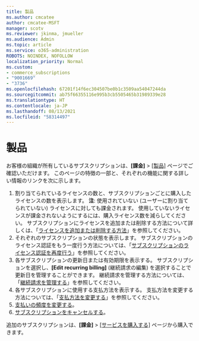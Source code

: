 ```yaml
---
title: 製品
ms.author: cmcatee
author: cmcatee-MSFT
manager: scotv
ms.reviewer: jkinma, jmueller
ms.audience: Admin
ms.topic: article
ms.service: o365-administration
ROBOTS: NOINDEX, NOFOLLOW
localization_priority: Normal
ms.custom:
- commerce_subscriptions
- "9001669"
- "3736"
ms.openlocfilehash: 67201f14f6ec304507be0b1c3509aa54047244da
ms.sourcegitcommit: ab75f66355116e995b3cb5505465b31989339e28
ms.translationtype: HT
ms.contentlocale: ja-JP
ms.lasthandoff: 08/13/2021
ms.locfileid: "58314497"
---
```

# <a name="your-products"></a>製品

お客様の組織が所有しているサブスクリプションは、**[課金]** > [[製品]](https://go.microsoft.com/fwlink/p/?linkid=842054) ページでご確認いただけます。 このページの特徴の一部と、それぞれの機能に関する詳しい情報のリンクを次に示します。

1. 割り当てられているライセンスの数と、サブスクリプションごとに購入したライセンスの数を表示します。
    **注**: 使用されていない (ユーザーに割り当てられていない) ライセンスに対しても課金されます。 使用していないライセンスが課金されないようにするには、購入ライセンス数を減らしてください。 サブスクリプションにライセンスを追加または削除する方法について詳しくは、「[ライセンスを追加または削除する方法](https://docs.microsoft.com/alchemyinsights/how-to-add-or-reduce-licenses)」を参照してください。
2. それぞれのサブスクリプションの状態を表示します。 サブスクリプションのライセンス認証をもう一度行う方法については、「[サブスクリプションのライセンス認証を再度行う](reactivate-your-subscription.md)」を参照してください。
3. 各サブスクリプションの更新日または有効期限を表示する。 サブスクリプションを選択し、**[Edit recurring billing]** (継続請求の編集) を選択することで更新日を管理することができます。 継続請求を管理する方法については、「[継続請求を管理する](manage-auto-renewal.md)」を参照してください。
4. 各サブスクリプションに使用する支払方法を表示する。 支払方法を変更する方法については、「[支払方法を変更する](change-payment-method.md)」を参照してください。
5. [支払いの頻度を変更する](change-how-often-you-pay.md)。
6. [サブスクリプションをキャンセルする](https://go.microsoft.com/fwlink/?linkid=2119113)。

追加のサブスクリプションは、**[課金]** > [[サービスを購入する]](https://go.microsoft.com/fwlink/p/?linkid=868433) ページから購入できます。